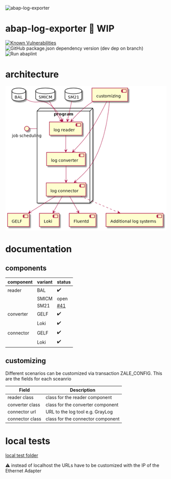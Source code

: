 ![abap-log-exporter](docs/logo-abap-log-exporter-horizontal.png)

# abap-log-exporter :construction: WIP

[![Known Vulnerabilities](https://snyk.io/test/github/Goala/abap-log-exporter/badge.svg?targetFile=package.json)](https://snyk.io/test/github/Goala/abap-log-exporter?targetFile=package.json)
![GitHub package.json dependency version (dev dep on branch)](https://img.shields.io/github/package-json/dependency-version/Goala/abap-log-exporter/dev/@abaplint/cli)
![Run abaplint](https://github.com/Goala/abap-log-exporter/workflows/Run%20abaplint/badge.svg)

# architecture

![architecture](./out/architecture/architecture/architecture.png)

# documentation

## components

| component       | variant        | status  |
| ----------------|----------------|---------|
| reader          | BAL            | :heavy_check_mark:     |
|                 | SMICM          | open    |
|                 | SM21           | [#41](https://github.com/abap-observability-tools/abap-log-exporter/issues/41)     |
| converter       | GELF           | :heavy_check_mark:     |
|                 | Loki           | :heavy_check_mark:     |
| connector       | GELF           | :heavy_check_mark:     |
|                 | Loki           | :heavy_check_mark:     |


## customizing

Different scenarios can be customized via transaction ZALE_CONFIG. This are the fields for each sceanrio

| Field           | Description                         |
| ----------------|-------------------------------------|
| reader class    | class for the reader component      |
| converter class | class for the converter component   |
| connector url   | URL to the log tool e.g. GrayLog    |
| connector class | class for the connector component   |

# local tests

[local test folder](local-tests/)

:warning: instead of localhost the URLs have to be customized with the IP of the Ethernet Adapter
